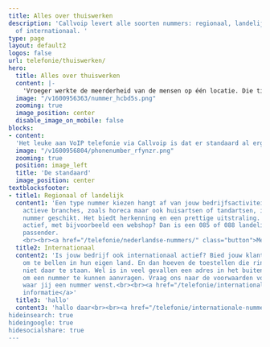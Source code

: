 ```yaml
---
title: Alles over thuiswerken
description: 'Callvoip levert alle soorten nummers: regionaal, landelijk, service
  of internationaal. '
type: page
layout: default2
logos: false
url: telefonie/thuiswerken/
hero:
  title: Alles over thuiswerken
  content: |-
    'Vroeger werkte de meerderheid van de mensen op één locatie. Die tijden zijn inmiddels natuurlijk al lang voorbij en thuiswerken hoort er in veel beroepsgroepen gewoon bij. Maar hoe zorg je ervoor dat je zakelijke vaste nummer ook op al die locaties bereikbaar is? Wij hebben daar natuurlijk een aantal slimme oplossingen voor, zodat jouw werk overal kan, inclusief zakelijk bellen.'
  image: "/v1600956363/nummer_hcbd5s.png"
  zooming: true
  image_position: center
  disable_image_on_mobile: false
blocks:
- content: 
  'Het leuke aan VoIP telefonie via Callvoip is dat er standaard al erg veel handige dingen voor thuiswerken in ons pakket zitten. We maakten er zelfs <a href="/nieuws/top-10-thuiswerk-tools-voor-zorgeloos-thuiswerken/">een lijstje</a> van. Van het meenemen van je toestel naar huis tot een e-mailtje van jouw telefoontjes zodat je makkelijk terug kunt bellen. Doorschakelen naar mobiel is natuurlijk een fluitje van een cent en met slim toepassen van gesproken berichten kun je verwachtingen van bellers perfect managen'
  image: "/v1600956804/phonenumber_rfynzr.png"
  zooming: true
  position: image_left
  title: 'De standaard'
  image_position: center
textblocksfooter:
- title1: Regionaal of landelijk
  content1: 'Een type nummer kiezen hangt af van jouw bedrijfsactiviteiten. Voor lokaal
    actieve branches, zoals horeca maar ook huisartsen of tandartsen, is een regionaal
    nummer geschikt. Het biedt herkenning en een prettige uitstraling. Ben je landelijk
    actief, met bijvoorbeeld een webshop? Dan is een 085 of 088 landelijk nummer wellicht
    passender.
    <br><br><a href="/telefonie/nederlandse-nummers/" class="button">Meer informatie</a>'
  title2: Internationaal
  content2: 'Is jouw bedrijf ook internationaal actief? Bied jouw klanten een nummer
    om te bellen in hun eigen land. En dan hoeven de toestellen die rinkelen heus
    niet daar te staan. Wel is in veel gevallen een adres in het buitenland nodig
    om een nummer te kunnen aanvragen. Vraag ons naar de voorwaarden voor het land
    waar jij een nummer wenst.<br><br><a href="/telefonie/internationale-nummers/" class="button">Meer
    informatie</a>'
  title3: 'hallo'
  content3: 'hallo daar<br><br><a href="/telefonie/internationale-nummers/" class="button">Meer informatie</a>
hideinsearch: true
hideingoogle: true
hidesocialshare: true
---
```

